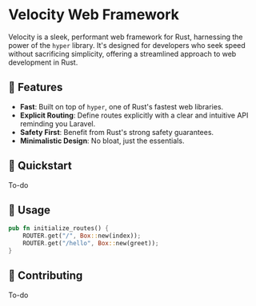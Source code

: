# Velocity Web Framework

Velocity is a sleek, performant web framework for Rust, harnessing the power of the `hyper` library. It's designed for developers who seek speed without sacrificing simplicity, offering a streamlined approach to web development in Rust.

## 🌟 Features

- **Fast**: Built on top of `hyper`, one of Rust's fastest web libraries.
- **Explicit Routing**: Define routes explicitly with a clear and intuitive API reminding you Laravel.
- **Safety First**: Benefit from Rust's strong safety guarantees.
- **Minimalistic Design**: No bloat, just the essentials.

## 🚀 Quickstart

To-do

## 📘 Usage

```rust
pub fn initialize_routes() {
    ROUTER.get("/", Box::new(index));
    ROUTER.get("/hello", Box::new(greet));
}
```

## 🤝 Contributing

To-do

